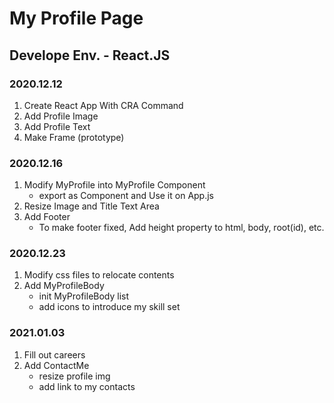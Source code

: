 # My Profile Page
## Develope Env. - React.JS 

### 2020.12.12
1. Create React App With CRA Command
2. Add Profile Image
3. Add Profile Text
4. Make Frame (prototype)

### 2020.12.16
1. Modify MyProfile into MyProfile Component
   - export as Component and Use it on App.js
2. Resize Image and Title Text Area
3. Add Footer
   - To make footer fixed, Add height property to html, body, root(id), etc.

### 2020.12.23
1. Modify css files to relocate contents
2. Add MyProfileBody
   - init MyProfileBody list
   - add icons to introduce my skill set

### 2021.01.03
1. Fill out careers
2. Add ContactMe
   - resize profile img
   - add link to my contacts
